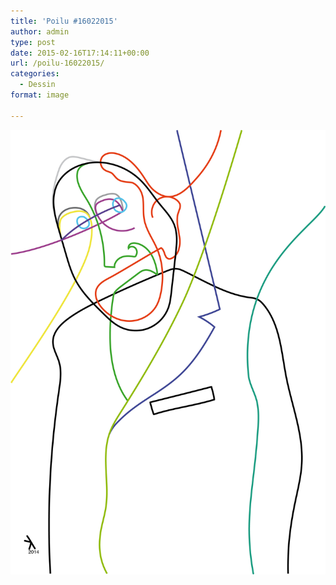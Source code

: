 ```yaml
---
title: 'Poilu #16022015'
author: admin
type: post
date: 2015-02-16T17:14:11+00:00
url: /poilu-16022015/
categories:
  - Dessin
format: image

---
```

![Poilu #16022015](./51.jpg)